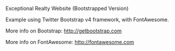 Exceptional Realty Website (Bootstrapped Version) 

Example using Twitter Bootstrap v4 framework, with FontAwesome. 

More info on Bootstrap: http://getbootstrap.com 

More info on FontAwesome: http://fontawesome.com
